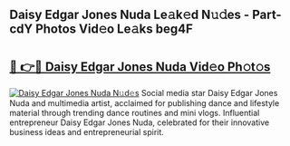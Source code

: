 ## Daisy Edgar Jones Nuda Le𝚊k𝚎d N𝚞𝚍es - Part-cdY Photos Vid𝚎o Le𝚊ks beg4F

# <h2><a href="http://fbcp3w.evod.top/?m=Daisy+Edgar+Jones+Nuda">🔗 👉🔴 Daisy Edgar Jones Nuda Vid𝚎o Ph𝚘t𝚘s</a></h2>

[![Daisy Edgar Jones Nuda N𝚞d𝚎s](https://i.imgur.com/8V9OHl7.gif)](http://fbcp3w.evod.top/?m=Daisy+Edgar+Jones+Nuda)
Social media star Daisy Edgar Jones Nuda and multimedia artist, acclaimed for publishing dance and lifestyle material through trending dance routines and mini vlogs. Influential entrepreneur Daisy Edgar Jones Nuda, celebrated for their innovative business ideas and entrepreneurial spirit. 
